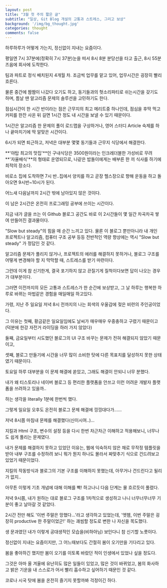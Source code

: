```yaml
---
layout: post
title: "3월 첫 주의 짧은 글"
subtitle: "일상, Git Blog 개설의 고통과 스트레스, 그리고 보상"
background: '/img/bg_thought.jpg'
categories: thought
comments: false
---
```






하루하루가 어떻게 가는지, 정신없이 지내는 요즘이다.

평일엔 7시 37분에(정확히 7시 37분)눈을 떠서 8시 8분 분당선을 타고 출근, 8시 55분즈음에 회사에 도착한다.

팀과 파트로 정식 배치된지 4개월 차. 조금씩 업무를 맡고 있어,  업무시간은 굉장히 빨리 흐른다.

물론 중간에 짬짬이 나갔다 오기도 하고, 동기들과의 헛소리파티로 쉬는시간을 갖기도 하며, 틈날 땐 알고리즘 문제의 솔루션을 고민하기도 한다.

점심시간이 한 시간 반이라는 점은 근무지의 최고 메리트중 하나인데, 점심을 후딱 먹고 커피를 한잔 사온 뒤 길면 1시간 정도 내 시간을 보낼 수 있기 때문이다.

1시간은 알고리즘 한 문제의 풀이 로드맵을 구상하거나, 영어 스터디 Article 숙제를 하나 끝마치기에 딱 알맞은 시간이다.



6시가 되면 퇴근하고, 저녁은 대부분 몇몇 동기들과 근무지 식당에서 해결한다.

**'야탑 최고의 맛집'**인 구내식당은 3500원이라는 인크레더블한 가성비로 무려 **'자율배식'**의 형태로 운영되므로, 나같은 밥돌이에게는 배부른 한 끼 식사를 하기에 최적의 장소다.



비로소 집에 도착하면 7시 반..집에서 양치를 하고 곧장 헬스장으로 향해 운동을 하고 돌아오면 9시반~10시가 된다.

어느새 다음날까지 2시간 밖에 남아있지 않은 것이다.



이 남은 2시간은 온전히 프로그래밍 공부에 쓰이는 시간이다.

지금 내가 글을 쓰는 이 Github 블로그 공간도 바로 이 2시간들이 몇 일간 차곡차곡 쌓여  만들어진 결과물이다.

"Slow but steady"의 힘을 매 순간 느끼고 있다. 물론 이 블로그 뿐만아니라 내 개인 프로젝트나 알고리즘, 컴퓨터 구조 공부 등등 전반적인 역량 향상에는 역시 "Slow but steady" 가 정답인 것 같다.



알고리즘 문제가 풀리지 않거나, 프로젝트의 에러를 해결하지 못하거나, 블로그 구조를 어떻게 변경해야 할 지 막막할 때, 스트레스를 받기 마련이다.



그런데 이게 참 신기한게, 결국 포기하지 않고 끈질기게 질척이다보면 답이 나오는 경우가 대부분이다.

그러면 이전까지의 모든 고통과 스트레스가 한 순간에 보상받고, 그 날 하루는 행복한 하루로 바뀌는 마법같은 경험을 매일매일 하고있다.



가령, 지난 주 일요일 저녁 8시 전까지의 나는 회색의 우울감에 젖은 비련의 주인공이었다.

그 이유는 첫째, 황금같은 일요일임에도 날씨가 매우매우 우중충하고 구렸기 때문이고(덕분에 한강 자전거 라이딩을 하러 가지 않았다)

둘째, 금요일부터 시도했던 블로그의 UI 구조 바꾸는 문제가 전혀 해결되지 않았기 때문이고,

셋째, 블로그 만들기에 시간을 너무 많이 소비한 탓에 다른 목표치를 달성하지 못한 상태였기 때문이다.

토요일 하루 대부분을 이 문제 해결에 쏟았고, 그래도 해결이 안되니 너무 분했다. 

내가 왜 티스토리나 네이버 블로그 등 편리한 플랫폼을 안쓰고 이런 어려운 개발자 플랫폼을 쓰려하고 있을까..

하는 생각을 literally 1분에 한번씩 했다.



그렇게 일요일 오후도 온전히 블로그 문제 해결에 낑낑대다가......



저녁 8시쯤 마침내 문제를 해결했다(신이시여..)...

지킬과 Html 구조, 변수의 설정 등을 다시 한번 차근차근 이해하고 적용해보니, 너무나도 쉽게 풀리는 문제였다.

내가 문제를 해결하지 못하고 있었던 이유는, 웹에 익숙하지 않은 채로 무작정 템플릿을 받아 내부 구조를 수정하려 보니 뭐가 뭔지 하나도 몰라서 짜맞추기 식으로 건드려보고 있었기 때문이었다.

지킬의 작동방식과 블로그의 기본 구조를 이해하지 못했는데, 아무거나 건드린다고 될리가 없지..

아무튼 이렇게 기초 개념에 대해 이해를 빡! 하고나니 다음 단계는 물 흐르듯이 풀렸다.

저녁 9시쯤, 내가 원하는 대로 블로그 구조를 1차적으로 생성하고 나니 너무너무너무 기분이 좋고 날아갈 것 같았다.

2시간 전만 해도 '이번 주말은 망했다...'라고 생각하고 있었는데, '엣헴, 이번 주말은 굉장히 productive 한 주말이었군!' 하는 괘씸할 정도로 변한 나 자신을 목도했다.

생 문과였던 내가 이렇게 공대생적인 모습을(비하아님) 보인다니 참 신기할 노릇이다.



정신없이 지내는 요즘이지만, 그 어느때보다도 간절히 봄이 오기만을 기다리고 있다.

봄을 좋아하긴 했지만 봄이 오기를 이토록 바랐던 적이 인생에서 있었나 싶을 정도다.

그것은 아마 올 겨울에 유난히도 많은 일들이 있었고, 많은 것이 바뀌었고, 봄의 화사하고 밝은 기운을 내 스스로가 어서 빨리 흡수하고 싶어하기 때문인 것 같다.



코로나 시국 탓에 봄을 온전히 즐기지 못할까봐 걱정이긴 하다. 

